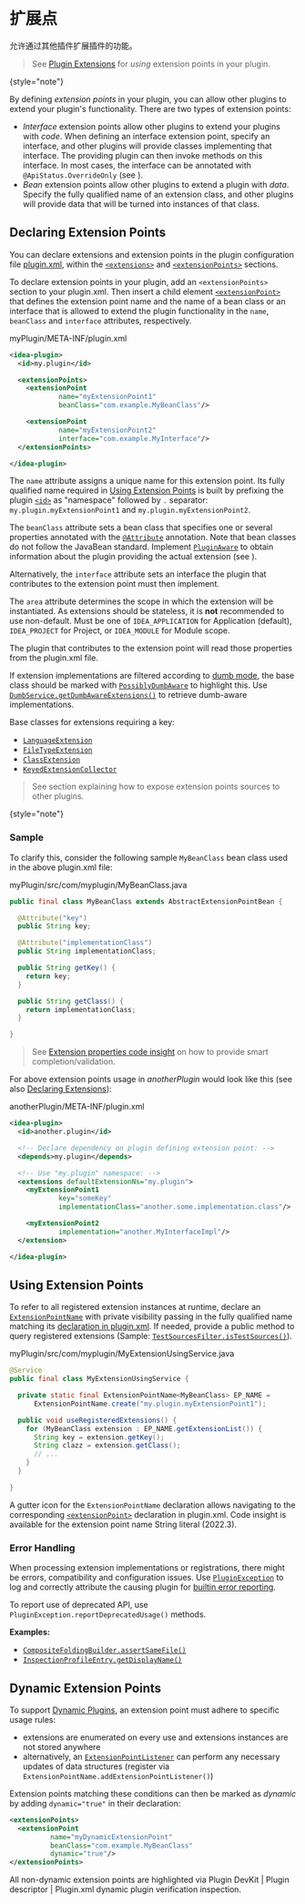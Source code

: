<!-- Copyright 2000-2024 JetBrains s.r.o. and contributors. Use of this source code is governed by the Apache 2.0 license. -->

# 扩展点

<link-summary>允许通过其他插件扩展插件的功能。</link-summary>

> See [Plugin Extensions](plugin_extensions.md) for _using_ extension points in your plugin.
>
{style="note"}

By defining _extension points_ in your plugin, you can allow other plugins to extend your plugin's functionality.
There are two types of extension points:

* _Interface_ extension points allow other plugins to extend your plugins with _code_.
  When defining an interface extension point, specify an interface, and other plugins will provide classes implementing that interface.
  The providing plugin can then invoke methods on this interface.
  In most cases, the interface can be annotated with `@ApiStatus.OverrideOnly` (see [](verifying_plugin_compatibility.md#override-only-api)).
* _Bean_ extension points allow other plugins to extend a plugin with _data_.
  Specify the fully qualified name of an extension class, and other plugins will provide data that will be turned into instances of that class.

## Declaring Extension Points

You can declare extensions and extension points in the plugin configuration file <path>[plugin.xml](plugin_configuration_file.md)</path>, within the [`<extensions>`](plugin_configuration_file.md#idea-plugin__extensions) and [`<extensionPoints>`](plugin_configuration_file.md#idea-plugin__extensionPoints) sections.

To declare extension points in your plugin, add an `<extensionPoints>` section to your <path>plugin.xml</path>.
Then insert a child element [`<extensionPoint>`](plugin_configuration_file.md#idea-plugin__extensionPoints__extensionPoint) that defines the extension point name and the name of a bean class or an interface that is allowed to extend the plugin functionality in the `name`, `beanClass` and `interface` attributes, respectively.

<path>myPlugin/META-INF/plugin.xml</path>

```xml
<idea-plugin>
  <id>my.plugin</id>

  <extensionPoints>
    <extensionPoint
            name="myExtensionPoint1"
            beanClass="com.example.MyBeanClass"/>

    <extensionPoint
            name="myExtensionPoint2"
            interface="com.example.MyInterface"/>
  </extensionPoints>

</idea-plugin>
```

The `name` attribute assigns a unique name for this extension point.
Its fully qualified name required in [Using Extension Points](#using-extension-points) is built by prefixing the plugin [`<id>`](plugin_configuration_file.md#idea-plugin__id) as "namespace" followed by `.` separator: `my.plugin.myExtensionPoint1` and `my.plugin.myExtensionPoint2`.

The `beanClass` attribute sets a bean class that specifies one or several properties annotated with the [`@Attribute`](%gh-ic%/platform/util/src/com/intellij/util/xmlb/annotations/Attribute.java) annotation.
Note that bean classes do not follow the JavaBean standard.
Implement [`PluginAware`](%gh-ic%/platform/extensions/src/com/intellij/openapi/extensions/PluginAware.java) to obtain information about the plugin providing the actual extension (see [](#error-handling)).

Alternatively, the `interface` attribute sets an interface the plugin that contributes to the extension point must then implement.

The `area` attribute determines the scope in which the extension will be instantiated.
As extensions should be stateless, it is **not** recommended to use non-default.
Must be one of `IDEA_APPLICATION` for Application (default), `IDEA_PROJECT` for Project, or `IDEA_MODULE` for Module scope.

The plugin that contributes to the extension point will read those properties from the <path>plugin.xml</path> file.

If extension implementations are filtered according to [dumb mode](indexing_and_psi_stubs.md#dumb-mode), the base class should be
marked with [`PossiblyDumbAware`](%gh-ic%/platform/core-api/src/com/intellij/openapi/project/PossiblyDumbAware.java) to highlight this.
Use [`DumbService.getDumbAwareExtensions()`](%gh-ic%/platform/core-api/src/com/intellij/openapi/project/DumbService.kt) to retrieve dumb-aware implementations.

Base classes for extensions requiring a key:

- [`LanguageExtension`](%gh-ic%/platform/core-api/src/com/intellij/lang/LanguageExtension.java)
- [`FileTypeExtension`](%gh-ic%/platform/core-api/src/com/intellij/openapi/fileTypes/FileTypeExtension.java)
- [`ClassExtension`](%gh-ic%/platform/core-api/src/com/intellij/openapi/util/ClassExtension.java)
- [`KeyedExtensionCollector`](%gh-ic%/platform/core-api/src/com/intellij/openapi/util/KeyedExtensionCollector.java)

> See [](bundling_plugin_openapi_sources.md) section explaining how to expose extension points sources to other plugins.
>
{style="note"}

### Sample

To clarify this, consider the following sample `MyBeanClass` bean class used in the above <path>plugin.xml</path> file:

<path>myPlugin/src/com/myplugin/MyBeanClass.java</path>

```java
public final class MyBeanClass extends AbstractExtensionPointBean {

  @Attribute("key")
  public String key;

  @Attribute("implementationClass")
  public String implementationClass;

  public String getKey() {
    return key;
  }

  public String getClass() {
    return implementationClass;
  }

}
```

> See [Extension properties code insight](plugin_extensions.md#扩展属性代码洞察) on how to provide smart completion/validation.
>

For above extension points usage in _anotherPlugin_ would look like this (see also [Declaring Extensions](plugin_extensions.md#declaring-extensions)):

<path>anotherPlugin/META-INF/plugin.xml</path>

```xml
<idea-plugin>
  <id>another.plugin</id>

  <!-- Declare dependency on plugin defining extension point: -->
  <depends>my.plugin</depends>

  <!-- Use "my.plugin" namespace: -->
  <extensions defaultExtensionNs="my.plugin">
    <myExtensionPoint1
            key="someKey"
            implementationClass="another.some.implementation.class"/>

    <myExtensionPoint2
            implementation="another.MyInterfaceImpl"/>
  </extension>

</idea-plugin>
```

## Using Extension Points

To refer to all registered extension instances at runtime, declare an [`ExtensionPointName`](%gh-ic%/platform/extensions/src/com/intellij/openapi/extensions/ExtensionPointName.kt) with private visibility passing in the fully qualified name matching its [declaration in plugin.xml](#declaring-extension-points).
If needed, provide a public method to query registered extensions (Sample: [`TestSourcesFilter.isTestSources()`](%gh-ic%/platform/projectModel-api/src/com/intellij/openapi/roots/TestSourcesFilter.java)).

<path>myPlugin/src/com/myplugin/MyExtensionUsingService.java</path>

```java
@Service
public final class MyExtensionUsingService {

  private static final ExtensionPointName<MyBeanClass> EP_NAME =
      ExtensionPointName.create("my.plugin.myExtensionPoint1");

  public void useRegisteredExtensions() {
    for (MyBeanClass extension : EP_NAME.getExtensionList()) {
      String key = extension.getKey();
      String clazz = extension.getClass();
      // ...
    }
  }

}
```

A gutter icon for the `ExtensionPointName` declaration allows navigating to the corresponding [`<extensionPoint>`](plugin_configuration_file.md#idea-plugin__extensionPoints__extensionPoint) declaration in <path>plugin.xml</path>.
Code insight is available for the extension point name String literal (2022.3).

### Error Handling

When processing extension implementations or registrations, there might be errors, compatibility and configuration issues.
Use [`PluginException`](%gh-ic%/platform/core-api/src/com/intellij/diagnostic/PluginException.java) to log and correctly attribute the causing plugin for
[builtin error reporting](ide_infrastructure.md#error-reporting).

To report use of deprecated API, use `PluginException.reportDeprecatedUsage()` methods.

**Examples:**
- [`CompositeFoldingBuilder.assertSameFile()`](%gh-ic%/platform/core-api/src/com/intellij/lang/folding/CompositeFoldingBuilder.java)
- [`InspectionProfileEntry.getDisplayName()`](%gh-ic%/platform/analysis-api/src/com/intellij/codeInspection/InspectionProfileEntry.java)

## Dynamic Extension Points
<primary-label ref="2020.1"/>

To support [Dynamic Plugins](dynamic_plugins.md), an extension point must adhere to specific usage rules:

- extensions are enumerated on every use and extensions instances are not stored anywhere
- alternatively, an [`ExtensionPointListener`](%gh-ic%/platform/extensions/src/com/intellij/openapi/extensions/ExtensionPointListener.kt) can perform any necessary updates of data structures (register via `ExtensionPointName.addExtensionPointListener()`)

Extension points matching these conditions can then be marked as _dynamic_ by adding `dynamic="true"` in their declaration:

```xml
<extensionPoints>
  <extensionPoint
          name="myDynamicExtensionPoint"
          beanClass="com.example.MyBeanClass"
          dynamic="true"/>
</extensionPoints>
```

All non-dynamic extension points are highlighted via <control>Plugin DevKit | Plugin descriptor | Plugin.xml dynamic plugin verification</control> inspection.
